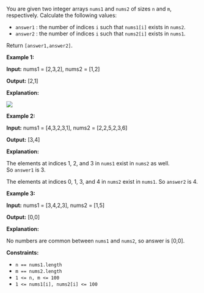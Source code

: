 You are given two integer arrays `nums1` and `nums2` of sizes `n` and `m`, respectively. Calculate the following values:

- `answer1` : the number of indices `i` such that `nums1[i]` exists in `nums2`.
- `answer2` : the number of indices `i` such that `nums2[i]` exists in `nums1`.

Return `[answer1,answer2]`.

**Example 1:**

**Input:** nums1 = [2,3,2], nums2 = [1,2]

**Output:** [2,1]

**Explanation:**

![](https://assets.leetcode.com/uploads/2024/05/26/3488_find_common_elements_between_two_arrays-t1.gif)

**Example 2:**

**Input:** nums1 = [4,3,2,3,1], nums2 = [2,2,5,2,3,6]

**Output:** [3,4]

**Explanation:**

The elements at indices 1, 2, and 3 in `nums1` exist in `nums2` as well. So `answer1` is 3.

The elements at indices 0, 1, 3, and 4 in `nums2` exist in `nums1`. So `answer2` is 4.

**Example 3:**

**Input:** nums1 = [3,4,2,3], nums2 = [1,5]

**Output:** [0,0]

**Explanation:**

No numbers are common between `nums1` and `nums2`, so answer is [0,0].

**Constraints:**

- `n == nums1.length`
- `m == nums2.length`
- `1 <= n, m <= 100`
- `1 <= nums1[i], nums2[i] <= 100`